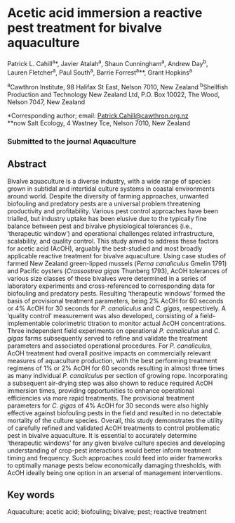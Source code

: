 # Acetic acid immersion a reactive pest treatment for bivalve aquaculture

Patrick L. Cahill<sup>a</sup>*, Javier Atalah<sup>a</sup>, Shaun Cunningham<sup>a</sup>, Andrew Day<sup>b</sup>, Lauren Fletcher<sup>a</sup>, Paul South<sup>a</sup>, Barrie Forrest<sup>a</sup>**, Grant Hopkins<sup>a</sup> 

<sup>a</sup>Cawthron Institute, 98 Halifax St East, Nelson 7010, New Zealand 
<sup>b</sup>Shellfish Production and Technology New Zealand Ltd, P.O. Box 10022, The Wood, Nelson 7047, New Zealand

*Corresponding author; email: Patrick.Cahill@cawthron.org.nz<br>
**now Salt Ecology, 4 Wastney Tce, Nelson 7010, New Zealand

### Submitted to the journal Aquaculture

## Abstract 

Bivalve aquaculture is a diverse industry, with a wide range of species grown in subtidal and intertidal culture systems in coastal environments around world. Despite the diversity of farming approaches, unwanted biofouling and predatory pests are a universal problem threatening productivity and profitability. Various pest control approaches have been trialled, but industry uptake has been elusive due to the typically fine balance between pest and bivalve physiological tolerances (i.e., ‘therapeutic window’) and operational challenges related infrastructure, scalability, and quality control. This study aimed to address these factors for acetic acid (AcOH), arguably the best-studied and most broadly applicable reactive treatment for bivalve aquaculture. Using case studies of farmed New Zealand green-lipped mussels (<i>Perna canaliculus</i> Gmelin 1791) and Pacific oysters (<i>Crassostrea gigas</i> Thunberg 1793), AcOH tolerances of various size classes of these bivalves were determined in a series of laboratory experiments and cross-referenced to corresponding data for biofouling and predatory pests. Resulting ‘therapeutic windows’ formed the basis of provisional treatment parameters, being 2% AcOH for 60 seconds or 4% AcOH for 30 seconds for <i>P. canaliculus</i> and <i>C. gigas</i>, respectively. A ‘quality control’ measurement was also developed, consisting of a field-implementable colorimetric titration to monitor actual AcOH concentrations. Three independent field experiments on operational <i>P. canaliculus</i> and <i>C. gigas</i> farms subsequently served to refine and validate the treatment parameters and associated operational procedures. For <i>P. canaliculus</i>, AcOH treatment had overall positive impacts on commercially relevant measures of aquaculture production, with the best performing treatment regimens of 1% or 2% AcOH for 60 seconds resulting in almost three times as many individual <i>P. canaliculus</i> per section of growing rope. Incorporating a subsequent air-drying step was also shown to reduce required AcOH immersion times, providing opportunities to enhance operational efficiencies via more rapid treatments. The provisional treatment parameters for <i>C. gigas</i> of 4% AcOH for 30 seconds were also highly effective against biofouling pests in the field and resulted in no detectable mortality of the culture species. Overall, this study demonstrates the utility of carefully refined and validated AcOH treatments to control problematic pest in bivalve aquaculture. It is essential to accurately determine ‘therapeutic windows’ for any given bivalve culture species and developing understanding of crop-pest interactions would better inform treatment timing and frequency. Such approaches could feed into wider frameworks to optimally manage pests below economically damaging thresholds, with AcOH ideally being one option in an arsenal of management interventions. 

## Key words

Aquaculture; acetic acid; biofouling; bivalve; pest; reactive treatment 
